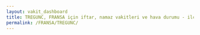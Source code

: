 ```yaml
---
layout: vakit_dashboard
title: TREGUNC, FRANSA için iftar, namaz vakitleri ve hava durumu - ilçe/eyalet seç
permalink: /FRANSA/TREGUNC/
---
```


<script type="text/javascript">
  var GLOBAL_COUNTRY = 'FRANSA';
  var GLOBAL_CITY = 'TREGUNC';
  var GLOBAL_STATE = '';
  var lat = 72;
  var lon = 21;
</script>
